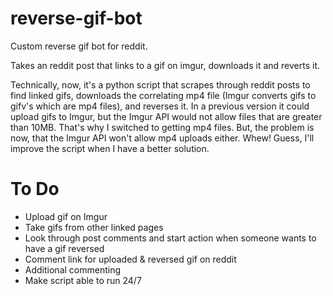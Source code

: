 # reverse-gif-bot
Custom reverse gif bot for reddit.

Takes an reddit post that links to a gif on imgur, downloads it and reverts it. 

Technically, now, it's a python script that scrapes through reddit posts to find linked gifs, downloads the correlating mp4 file (Imgur converts gifs to gifv's which are mp4 files), and reverses it.
In a previous version it could upload gifs to Imgur, but the Imgur API would not allow files that are greater than 10MB. That's why I switched to getting mp4 files. But, the problem is now, that the Imgur API won't allow mp4 uploads either. Whew! Guess, I'll improve the script when I have a better solution.

# To Do
- Upload gif on Imgur
- Take gifs from other linked pages
- Look through post comments and start action when someone wants to have a gif reversed
- Comment link for uploaded & reversed gif on reddit
- Additional commenting
- Make script able to run 24/7
